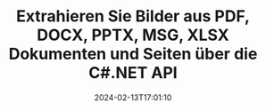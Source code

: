 ---
############################# Static ############################
layout: "auto-gen-parser"
date: 2024-02-13T17:01:10
draft: false
otherformats: doc docm docx dot dotm dotx epub html mht mhtml odp ods odt one otp ott pdf

############################# Head ############################
head_title: "Extrahieren Sie Bilder aus Excel, Word, PDF und anderen Dokumenten oder Seiten über .NET"
head_description: "Mit der GroupDocs.Parser .NET API können Softwareprogrammierer Bilder aus verschiedenen Dokumenten wie MS Excel, Word, PowerPoint, PDF und mehr in ihren .NET Apps extrahieren."

############################# Header ############################
title: "Extrahieren Sie Bilder aus PDF, DOCX, PPTX, MSG, XLSX Dokumenten und Seiten über die C#.NET API"
description: "Mit der API GroupDocs.Parser .NET können Programmierer Bilder aus PDF, DOC, DOCX, PPT, PPTX, EML, MSG, XLS, XLSX und CSV extrahieren , ODT, RTF und EPUB Dokumente oder Dokumentseiten."
bg_image: "https://cms.admin.containerize.com/templates/aspose/App_Themes/V3/images/bg/header1.png"
bg_overlay: false
button:
    enable: true
    icon: "fas fa-arrow-down"
    label: "Download kostenlose Testversion"
    link: "https://downloads.groupdocs.com/parser/net"

############################# SubMenu ############################
submenu:
    enable: true

    left:
        img_alt: "GroupDocs.Parser for .NET"
        image: "https://cms.admin.containerize.com/templates/groupdocs/images/product-logos/90x90-noborder/groupdocs-parser-net.png"
        product: "GroupDocs.Parser"
        platform: ".NET"

    middle:
        button:

            # button loop
            - link: "https://apireference.groupdocs.com/parser/net"
              text: "API-Referenz"

            # button loop
            - link: "https://github.com/groupdocs-parser"
              text: "Codebeispiele"

            # button loop
            - link: "https://products.groupdocs.app/parser/family"
              text: "Live-Demos"

            # button loop
            - link: "https://purchase.groupdocs.com/pricing/parser/net"
              text: "Preisgestaltung"

    right:
        link_download: "https://downloads.groupdocs.com/parser"
        link_learn: "https://docs.groupdocs.com/parser/net"
        link_buy: "https://purchase.groupdocs.com"

############################# About ############################
about:
    enable: true
    title: "Wie extrahiere ich Bilder aus Dokumenten über .NET?"
    content: |
        Bilder können verwendet werden, um Informationen auf eine Weise zu vermitteln, die möglicherweise nicht mit Worten ausgedrückt werden kann. Bilder helfen uns dabei, die Aufmerksamkeit des Benutzers zu erregen und schwierige Konzepte mühelos zu erklären. Manchmal fanden wir beim Lesen von Dokumenten, Zeitschriften oder bei Präsentationen faszinierende Bilder und wollten sie herunterladen. GroupDocs.Parser for .NET ist eine leistungsstarke API, die Benutzern hilft, nützliche Anwendungen zum Extrahieren von Bildern aus verschiedenen Dokumenttypen und zum Speichern dieser in PNG, JPEG, WebP, GIF, BMP und anderen Formaten zu entwickeln. Die API unterstützt die Text- und Bildextraktion aus einigen der am häufigsten verwendeten Dateiformate, z. B. PDF, E-Mails, E-Books, Microsoft Office-Formate: Word (DOC, DOCX), { 284} (PPT, PPTX), Excel (XLS, XLSX), LibreOffice-Formate und viele mehr. Die API unterstützt außerdem vollständig das Parsen von Dokumenten, das Extrahieren von reinem und strukturiertem Text, die Textsuche nach Schlüsselwörtern, das Extrahieren von Metadaten oder Bildern, Containern sowie Anhängen und vieles mehr.
        
        

############################# Steps ############################
steps:
    enable: true
    title_left: "Extrahieren Sie Bilder aus Dokumenten in .NET"
    content_left: |
        [GroupDocs.Parser for .NET](/de/parser/net/) erleichtert C# Entwicklern das Extrahieren von Bildern aus Dokumenten durch die Implementierung einiger einfacher Schritte.
        
        * Instanziieren Sie das [Parser](https://reference.groupdocs.com/net/parser/groupdocs.parser/parser)-Objekt für das ursprüngliche Dokument.
        * Rufen Sie die Methode [GetImages](https://reference.groupdocs.com/net/parser/groupdocs.parser/parser/methods/getimages) auf und rufen Sie eine Sammlung von Bildobjekten ab.
        * Überprüfen Sie, ob der Reader nicht *null* ist (die Extraktion von Bildern wird für das Dokument unterstützt);
        * Durchlaufen Sie die Sammlung und ermitteln Sie Größen, Bildtypen und Bildinhalte.

    title_right: "Erfahren Sie mehr über die Bildextraktion"
    content_right: |
        * <a href="https://docs.groupdocs.com/parser/net/extract-images-from-document/">So extrahieren Sie Bilder aus einem Dokument</a>
        * <a href="https://docs.groupdocs.com/parser/net/extract-images-from-document-page/">So extrahieren Sie Bilder von einer Dokumentseite</a>
        * <a href="https://docs.groupdocs.com/parser/net/extract-images-from-document-page-area/">So extrahieren Sie Bilder aus dem Seitenbereich eines Dokuments</a>
        * <a href="https://docs.groupdocs.com/parser/net/extract-images-to-files/">So extrahieren Sie Bilder in Dateien</a>

    code: |
     {{% parser/additional-styles %}}
     {{< parser/code-parser title="So extrahieren Sie Bilder aus Dokumenten mithilfe des Beispielcodes C#">}}

        ```csharp    
        // Extrahieren Sie Bilder aus Dokumenten mithilfe der GroupDocs.Parser-API
        // Erstellen Sie eine Instanz der Parser-Klasse
        using (Parser parser = new Parser(filePath)) {
            // Bilder extrahieren
            IEnumerable<PageImageArea> images = parser.GetImages();
            // Überprüfen Sie, ob die Bildextraktion unterstützt wird
            if (images == null) {
                Console.WriteLine("Das Extrahieren von Bildern wird nicht unterstützt");
                return;
            }
            // Über Bilder iterieren
            foreach (PageImageArea image in images) {
                // Drucken Sie einen Seitenindex, ein Rechteck und einen Bildtyp:
                Console.WriteLine(string.Format("Page: {0}, R: {1}, Type: {2}", image.Page.Index, image.Rectangle, image.FileType));
            }
        }
        ```
     {{< /parser/code-parser >}}

############################# More ############################
more:
    enable: true
    title_left: "System Anforderungen"
    content_left: |
        GroupDocs.Parser for .NET APIs werden auf allen wichtigen Plattformen und Betriebssystemen unterstützt. Bevor Sie den folgenden Code ausführen, stellen Sie bitte sicher, dass die folgenden Voraussetzungen auf Ihrem System installiert sind.
        
        * Betriebssysteme: Microsoft Windows, Linux, MacOS
        * Entwicklungsumgebungen: Microsoft Visual Studio, Xamarin, MonoDevelop
        * Rahmenwerke
        * Laden Sie die neueste Version von GroupDocs.Parser for .NET von [Nuget](https://www.nuget.org/packages/groupdocs.parser) herunter.

    title_right: "Warum GroupDocs.Parser for .NET verwenden?"
    content_right: |
        * Unterstützung für die Extraktion von Klartext aus allen unterstützten Dokumenten    
        * Parsen von Dokumenten über benutzerdefinierte Vorlagen    
        * Vollständige Unterstützung der strukturierten Textextraktion    
        * Textsuche über Schlüsselwörter sowie reguläre Ausdrücke    
        * Extrahieren Sie formatierten Text, Metadaten, Bilder, Container und Anhänge    
        * Extrahieren Sie das Inhaltsverzeichnis für einige unterstützte Dokumentformate    
        * Analysieren Sie Formulardaten aus PDF-Dokumenten    
        * Extrahieren Sie Hyperlinks aus dem Dokument   

############################# Demos ############################
demos:
    enable: true
    title: "Live-Demos – Bilder aus Dokumenten online extrahieren"
    content: |
       Extrahieren Sie jetzt Bilder aus Dokumenten, indem Sie die Website [GroupDocs.Parser Live Demos](https://products.groupdocs.app/parser/images/) besuchen.
       Die Live-Demo bietet folgende Vorteile.
        
############################# About Formats ############################
about_formats:
    enable: true

############################# More Formats ############################
more_formats:
    enable: true
    title: "Extrahieren Sie Bilder aus anderen Dokumentformaten"
    content: |
        .NET API zum Parsen und Extrahieren von Bildern für Dateiformate und Bilder. Extrahieren Sie Daten für einige der gängigen Dateiformate, wie unten aufgeführt.

############################# Back to top ###############################
back_to_top:
    enable: true
---